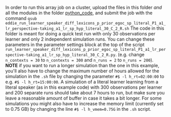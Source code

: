 In order to run this array job on a cluster, upload the files in this folder *and* all the modules in the folder [python_code](https://github.com/marieke-woensdregt/model_coevolution_language_mindreading/tree/master/python_code), and submit the job with the command `qsub eddie_run_learner_speaker_diff_lexicons_p_prior_egoc_sp_literal_P1_a1_lr_perspective-taking_a1_lr_sp_hyp_literal_30_C_2_R.sh`
The code in this folder is meant for doing a quick test run with only 30 observations per learner and only 2 independent simulation runs. You can change these parameters in the parameter settings block at the top of the script `run_learner_speaker_diff_lexicons_p_prior_egoc_sp_literal_P1_a1_lr_perspective-taking_a1_lr_sp_hyp_literal_30_C_2_R.py`. (e.g. change `n_contexts = 30` to `n_contexts = 300` and `n_runs = 2` to `n_runs = 200`). 
**NOTE** if you want to run a longer simulation than the one in this example, you'll also have to change the maximum number of hours allowed for the simulation in the `.sh` file by changing the parameter `#$ -l h_rt=02:00:00` to e.g. `#$ -l h_rt=15:00:00`. A simulation of a literal learner learning from a literal speaker (as in this example code) with 300 observations per learner and 200 separate runs should take about 7 hours to run, but make sure you leave a reasonable amount of buffer in case it takes a bit longer. For some simulations you might also have to increase the memory limit (currently set to 0.75 GB) by changing the line `#$ -l h_vmem=0.75G` in the `.sh` script.

